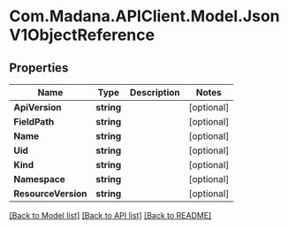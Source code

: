 
# Com.Madana.APIClient.Model.JsonV1ObjectReference

## Properties

Name | Type | Description | Notes
------------ | ------------- | ------------- | -------------
**ApiVersion** | **string** |  | [optional] 
**FieldPath** | **string** |  | [optional] 
**Name** | **string** |  | [optional] 
**Uid** | **string** |  | [optional] 
**Kind** | **string** |  | [optional] 
**Namespace** | **string** |  | [optional] 
**ResourceVersion** | **string** |  | [optional] 

[[Back to Model list]](../README.md#documentation-for-models)
[[Back to API list]](../README.md#documentation-for-api-endpoints)
[[Back to README]](../README.md)

